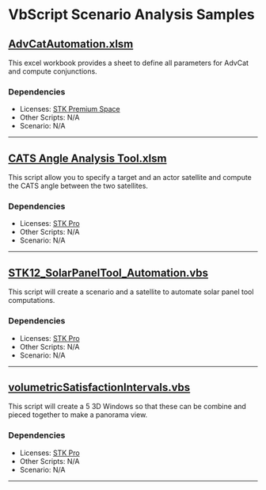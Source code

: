 # VbScript Scenario Analysis Samples

## [AdvCatAutomation.xlsm](AdvCatAutomation.xlsm)

This excel workbook provides a sheet to define all parameters for AdvCat and compute conjunctions.

### Dependencies

* Licenses: [STK Premium Space](https://www.ansys.com/content/dam/amp/2022/june/webpage-requests/stk-product-page/brochures/stk-premium-space-brochure.pdf)
* Other Scripts: N/A
* Scenario: N/A

---

## [CATS Angle Analysis Tool.xlsm](CATS%20Angle%20Analysis%20Tool.xlsm)

This script allow you to specify a target and an actor satellite and compute the CATS angle between the two satellites.

### Dependencies

* Licenses: [STK Pro](https://www.ansys.com/content/dam/amp/2022/june/webpage-requests/stk-product-page/brochures/stk-pro-brochure.pdf)
* Other Scripts: N/A
* Scenario: N/A

---

## [STK12_SolarPanelTool_Automation.vbs](STK12_SolarPanelTool_Automation.vbs)

This script will create a scenario and a satellite to automate solar panel tool computations.

### Dependencies

* Licenses: [STK Pro](https://www.ansys.com/content/dam/amp/2022/june/webpage-requests/stk-product-page/brochures/stk-pro-brochure.pdf)
* Other Scripts: N/A
* Scenario: N/A

---

## [volumetricSatisfactionIntervals.vbs](volumetricSatisfactionIntervals.vbs)

This script will create a 5 3D Windows so that these can be combine and pieced together to make a panorama view.

### Dependencies

* Licenses: [STK Pro](https://www.ansys.com/content/dam/amp/2022/june/webpage-requests/stk-product-page/brochures/stk-pro-brochure.pdf)
* Other Scripts: N/A
* Scenario: N/A

---
